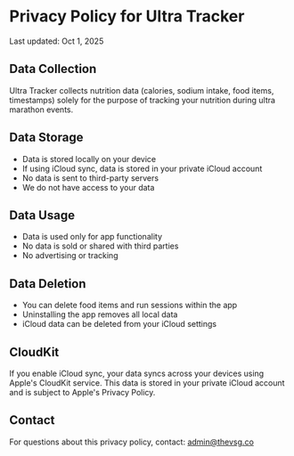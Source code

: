 # Privacy Policy for Ultra Tracker

Last updated: Oct 1, 2025

## Data Collection
Ultra Tracker collects nutrition data (calories, sodium intake, food items, timestamps) solely for the purpose of tracking your nutrition during ultra marathon events.

## Data Storage
- Data is stored locally on your device
- If using iCloud sync, data is stored in your private iCloud account
- No data is sent to third-party servers
- We do not have access to your data

## Data Usage
- Data is used only for app functionality
- No data is sold or shared with third parties
- No advertising or tracking

## Data Deletion
- You can delete food items and run sessions within the app
- Uninstalling the app removes all local data
- iCloud data can be deleted from your iCloud settings

## CloudKit
If you enable iCloud sync, your data syncs across your devices using Apple's CloudKit service. This data is stored in your private iCloud account and is subject to Apple's Privacy Policy.

## Contact
For questions about this privacy policy, contact: admin@thevsg.co
